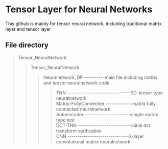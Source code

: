 # Tensor Layer for Neural Networks

This github is mainly for tensor neural network, including traditional matrix layer and tensor layer

## File directory

> Tensor_NeuralNetwork
>>  Tensor_NeuralNetwork 
>>> Neuralnetwork_DP  ----------main file including matrix and tensor neuralnetwork code
>>>>  TNN   -------------------------------3D-tensor type neuralnetwork <br>
>>>>  Matrix-FullyConnected   -------------matrix fully connected neuralnetwork <br>
>>>>  Autoencoder   ----------------------simple matrix type test <br>
>>>>  DCT-TNN   --------------------------initial dct transform verification <br>
>>>>  CNN   ------------------------------2-layer convolutional matrix neuralnetwork <br>
    
      
